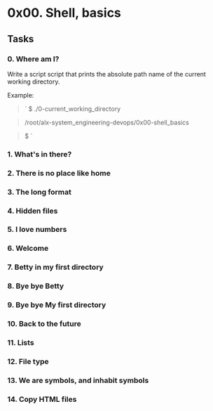 # 0x00. Shell, basics

## Tasks

### 0. Where am I?

Write a script script that prints the absolute path name of the current working directory.

Example:


> ` $ ./0-current_working_directory

> /root/alx-system_engineering-devops/0x00-shell_basics

> $ `

### 1. What's in there?

### 2. There is no place like home

### 3. The long format

### 4. Hidden files

### 5. I love numbers

### 6. Welcome

### 7. Betty in my first directory

### 8. Bye bye Betty

### 9. Bye bye My first directory

### 10. Back to the future

### 11. Lists

### 12. File type

### 13. We are symbols, and inhabit symbols

### 14. Copy HTML files


